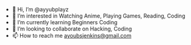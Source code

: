 - 👋 Hi, I’m @ayyubplayz
- 👀 I’m interested in Watching Anime, Playing Games, Reading, Coding
- 🌱 I’m currently learning Beginners Coding
- 💞️ I’m looking to collaborate on Hacking, Coding
- 📫 How to reach me ayoubsjenkins@gmail.com

<!---
ayyubplayz/ayyubplayz is a ✨ special ✨ repository because its `README.md` (this file) appears on your GitHub profile.
You can click the Preview link to take a look at your changes.
--->
